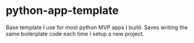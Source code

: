 # python-app-template
Base template I use for most python MVP apps I build. 
Saves writing the same boilerplate code each time I setup a new project. 
